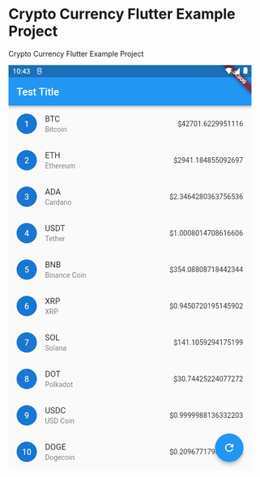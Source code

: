 # Crypto Currency Flutter Example Project

Crypto Currency Flutter Example Project

![Screenshot](https://github.com/DmitryOnishchuk/CryptoCurrency-Flutter-Example/raw/master/screen1.png)